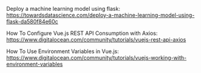 Deploy a machine learning model using flask: https://towardsdatascience.com/deploy-a-machine-learning-model-using-flask-da580f84e60c

How To Configure Vue.js REST API Consumption with Axios: https://www.digitalocean.com/community/tutorials/vuejs-rest-api-axios

How To Use Environment Variables in Vue.js: https://www.digitalocean.com/community/tutorials/vuejs-working-with-environment-variables